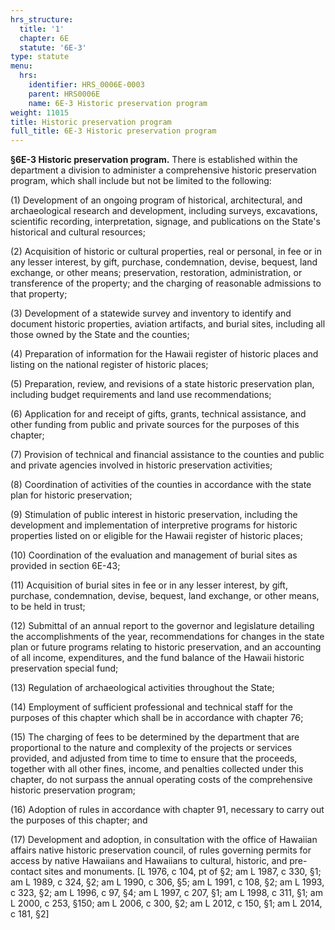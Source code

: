 ```yaml
---
hrs_structure:
  title: '1'
  chapter: 6E
  statute: '6E-3'
type: statute
menu:
  hrs:
    identifier: HRS_0006E-0003
    parent: HRS0006E
    name: 6E-3 Historic preservation program
weight: 11015
title: Historic preservation program
full_title: 6E-3 Historic preservation program
---
```

**§6E-3 Historic preservation program.** There is established within the department a division to administer a comprehensive historic preservation program, which shall include but not be limited to the following:

(1) Development of an ongoing program of historical, architectural, and archaeological research and development, including surveys, excavations, scientific recording, interpretation, signage, and publications on the State's historical and cultural resources;

(2) Acquisition of historic or cultural properties, real or personal, in fee or in any lesser interest, by gift, purchase, condemnation, devise, bequest, land exchange, or other means; preservation, restoration, administration, or transference of the property; and the charging of reasonable admissions to that property;

(3) Development of a statewide survey and inventory to identify and document historic properties, aviation artifacts, and burial sites, including all those owned by the State and the counties;

(4) Preparation of information for the Hawaii register of historic places and listing on the national register of historic places;

(5) Preparation, review, and revisions of a state historic preservation plan, including budget requirements and land use recommendations;

(6) Application for and receipt of gifts, grants, technical assistance, and other funding from public and private sources for the purposes of this chapter;

(7) Provision of technical and financial assistance to the counties and public and private agencies involved in historic preservation activities;

(8) Coordination of activities of the counties in accordance with the state plan for historic preservation;

(9) Stimulation of public interest in historic preservation, including the development and implementation of interpretive programs for historic properties listed on or eligible for the Hawaii register of historic places;

(10) Coordination of the evaluation and management of burial sites as provided in section 6E-43;

(11) Acquisition of burial sites in fee or in any lesser interest, by gift, purchase, condemnation, devise, bequest, land exchange, or other means, to be held in trust;

(12) Submittal of an annual report to the governor and legislature detailing the accomplishments of the year, recommendations for changes in the state plan or future programs relating to historic preservation, and an accounting of all income, expenditures, and the fund balance of the Hawaii historic preservation special fund;

(13) Regulation of archaeological activities throughout the State;

(14) Employment of sufficient professional and technical staff for the purposes of this chapter which shall be in accordance with chapter 76;

(15) The charging of fees to be determined by the department that are proportional to the nature and complexity of the projects or services provided, and adjusted from time to time to ensure that the proceeds, together with all other fines, income, and penalties collected under this chapter, do not surpass the annual operating costs of the comprehensive historic preservation program;

(16) Adoption of rules in accordance with chapter 91, necessary to carry out the purposes of this chapter; and

(17) Development and adoption, in consultation with the office of Hawaiian affairs native historic preservation council, of rules governing permits for access by native Hawaiians and Hawaiians to cultural, historic, and pre-contact sites and monuments. [L 1976, c 104, pt of §2; am L 1987, c 330, §1; am L 1989, c 324, §2; am L 1990, c 306, §5; am L 1991, c 108, §2; am L 1993, c 323, §2; am L 1996, c 97, §4; am L 1997, c 207, §1; am L 1998, c 311, §1; am L 2000, c 253, §150; am L 2006, c 300, §2; am L 2012, c 150, §1; am L 2014, c 181, §2]